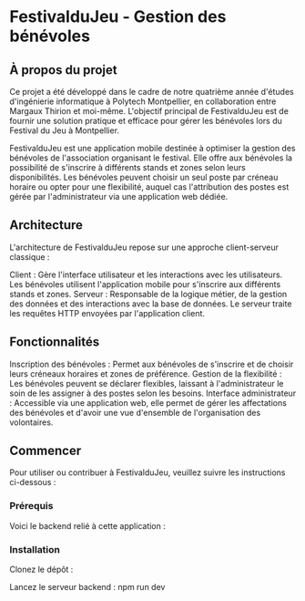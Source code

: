 # FestivalduJeu - Gestion des bénévoles
## À propos du projet
Ce projet a été développé dans le cadre de notre quatrième année d'études d'ingénierie informatique à Polytech Montpellier, en collaboration entre Margaux Thirion et moi-même. L'objectif principal de FestivalduJeu est de fournir une solution pratique et efficace pour gérer les bénévoles lors du Festival du Jeu à Montpellier.

FestivalduJeu est une application mobile destinée à optimiser la gestion des bénévoles de l'association organisant le festival. Elle offre aux bénévoles la possibilité de s'inscrire à différents stands et zones selon leurs disponibilités. Les bénévoles peuvent choisir un seul poste par créneau horaire ou opter pour une flexibilité, auquel cas l'attribution des postes est gérée par l'administrateur via une application web dédiée.

## Architecture
L'architecture de FestivalduJeu repose sur une approche client-serveur classique :

Client : Gère l'interface utilisateur et les interactions avec les utilisateurs. Les bénévoles utilisent l'application mobile pour s'inscrire aux différents stands et zones.
Serveur : Responsable de la logique métier, de la gestion des données et des interactions avec la base de données. Le serveur traite les requêtes HTTP envoyées par l'application client.

## Fonctionnalités
Inscription des bénévoles : Permet aux bénévoles de s'inscrire et de choisir leurs créneaux horaires et zones de préférence.
Gestion de la flexibilité : Les bénévoles peuvent se déclarer flexibles, laissant à l'administrateur le soin de les assigner à des postes selon les besoins.
Interface administrateur : Accessible via une application web, elle permet de gérer les affectations des bénévoles et d'avoir une vue d'ensemble de l'organisation des volontaires.

## Commencer
Pour utiliser ou contribuer à FestivalduJeu, veuillez suivre les instructions ci-dessous :

### Prérequis
Voici le backend relié à cette application : 

### Installation

Clonez le dépôt :





Lancez le serveur backend : 
npm run dev

